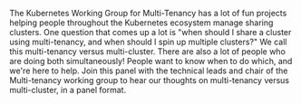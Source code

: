 The Kubernetes Working Group for Multi-Tenancy has a lot of fun projects helping people throughout the Kubernetes ecosystem manage sharing clusters. One question that comes up a lot is "when should I share a cluster using multi-tenancy, and when should I spin up multiple clusters?" We call this multi-tenancy versus multi-cluster. There are also a lot of people who are doing both simultaneously! People want to know when to do which, and we're here to help. Join this panel with the technical leads and chair of the Multi-tenancy working group to hear our thoughts on multi-tenancy versus multi-cluster, in a panel format.
